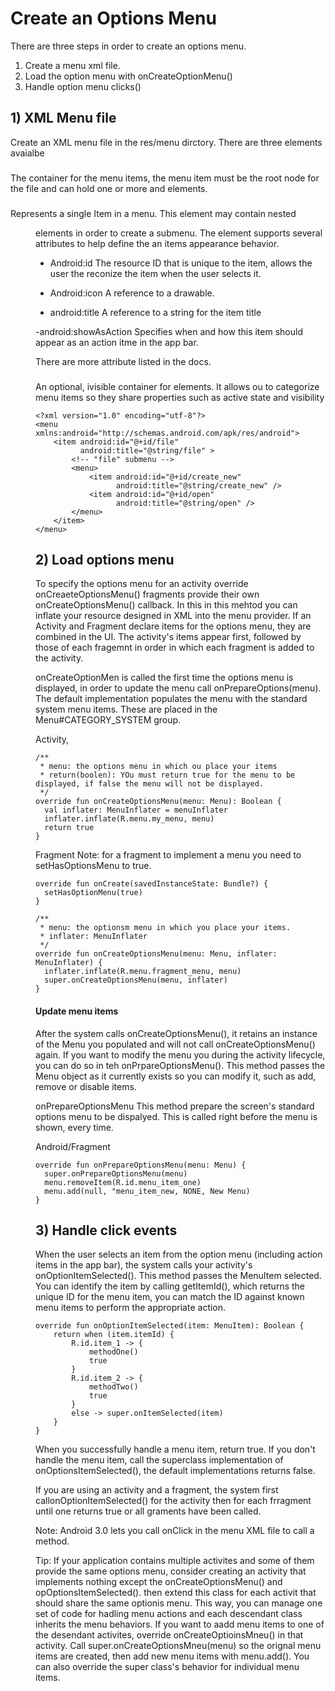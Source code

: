 # Create an Options Menu
There are three steps in order to create an options menu. 
1) Create a menu xml file.
2) Load the option menu with onCreateOptionMenu()
3) Handle option menu clicks()

## 1) XML Menu file
Create an XML menu file in the res/menu dirctory. There are three elements avaialbe

### <menu>
The container for the menu items, the menu item must be the root node for the file and can hold one or more <item> and <group> elements. 

### <item> 
Represents a single Item in a menu. This element may contain nested <menu> elements in order to create a submenu. The <item> element supports several attributes to help define the an items appearance behavior. 

- Android:id
The resource ID that is unique to the item, allows the user the reconize the item when the user selects it. 

- Android:icon
A reference to a drawable. 

- android:title
A reference to a string for the item title

-android:showAsAction
Specifies when and how this item should appear as an action itme in the app bar. 


There are more attribute listed in the docs. 

### <group>
An optional, ivisible container for <item> elements. It allows ou to categorize menu items so they share properties such as active state and visibility


```
<?xml version="1.0" encoding="utf-8"?>
<menu xmlns:android="http://schemas.android.com/apk/res/android">
    <item android:id="@+id/file"
          android:title="@string/file" >
        <!-- "file" submenu -->
        <menu>
            <item android:id="@+id/create_new"
                  android:title="@string/create_new" />
            <item android:id="@+id/open"
                  android:title="@string/open" />
        </menu>
    </item>
</menu>

```

## 2) Load options menu
To specify the options menu for an activity override onCreaeteOptionsMenu() fragments provide their own onCreateOptionsMenu() callback. In this in this mehtod you can inflate your resource  designed in XML into the menu provider. If an Activity and Fragment declare items for the options menu, they are combined in the UI. The activity's items appear first, followed by those of each fragemnt in order in which each fragment is added to the activity. 


onCreateOptionMen is called the first time the options menu is displayed, in order to update the menu call onPrepareOptions(menu). The default implementation populates the menu with the standard system menu items. These are placed in the Menu#CATEGORY_SYSTEM group. 

Activity, 
```
/**
 * menu: the options menu in which ou place your items
 * return(boolen): YOu must return true for the menu to be displayed, if false the menu will not be displayed. 
 */
override fun onCreateOptionsMenu(menu: Menu): Boolean {
  val inflater: MenuInflater = menuInflater
  inflater.inflate(R.menu.my_menu, menu)
  return true
}
```


Fragment
Note: for a fragment to implement a menu you need to setHasOptionsMenu to true. 
```
override fun onCreate(savedInstanceState: Bundle?) {
  setHasOptionMenu(true)
}

/**
 * menu: the optionsm menu in which you place your items.
 * inflater: MenuInflater
 */
override fun onCreateOptionsMenu(menu: Menu, inflater: MenuInflater) {
  inflater.inflate(R.menu.fragment_menu, menu)
  super.onCreateOptionsMenu(menu, inflater)
}
```

#### Update menu items
After the system calls onCreateOptionsMenu(), it retains an instance of the Menu you populated and will not call onCreateOptionsMenu() again. If you want to modify the menu you during the activity lifecycle, you can do so in teh onPrpareOptionsMenu(). This method passes the Menu object as it currently exists so you can modify it, such as add, remove or disable items. 

onPrepareOptionsMenu
This method prepare the screen's standard options menu to be dispalyed. This is called right before the menu is shown, every time.

Android/Fragment
```
override fun onPrepareOptionsMenu(menu: Menu) {
  super.onPrepareOptionsMenu(menu)
  menu.removeItem(R.id.menu_item_one)
  menu.add(null, "menu_item_new, NONE, New Menu)
}
```
## 3) Handle click events
When the user selects an item from the option menu (including action items in the app bar), the system calls your activity's onOptionItemSelected(). This method passes the MenuItem selected. You can identify the item by calling getItemId(), which returns the unique ID for the menu item, you can match the ID against known menu items to perform the appropriate action. 

```
override fun onOptionItemSelected(item: MenuItem): Boolean {
    return when (item.itemId) {
        R.id.item_1 -> {
            methodOne()
            true
        }
        R.id.item_2 -> {
            methodTwo()
            true
        }
        else -> super.onItemSelected(item)
    }
}
```
When you successfully handle a menu item, return true. If you don't handle the menu item, call the superclass implementation of onOptionsItemSelected(), the default implementations returns false. 

If you are using an activity and a fragment, the system first callonOptionItemSelected() for the activity then for each frragment until one returns true or all graments have been called. 

Note: Android 3.0 lets you call onClick in the menu XML file to call a method. 

Tip: If your application contains multiple activites and some of them provide the same options menu, consider creating an activity that implements nothing except the onCreateOptionsMenu() and opOptionsItemSelected(). then extend this class for each activit that should share the same optionis menu. This way, you can manage one set of code for hadling menu actions and each descendant class inherits the menu behaviors. If you want to aadd menu items to one of the desendant activites, override onCreateOptioinsMneu() in that activity. Call super.onCreateOptionsMneu(menu) so the orignal menu items are created, then add new menu items with menu.add(). You can also override the super class's behavior for individual menu items. 



